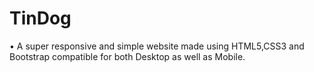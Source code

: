 # TinDog
• A super responsive and simple website made using HTML5,CSS3 and Bootstrap compatible for both Desktop as well as Mobile.
